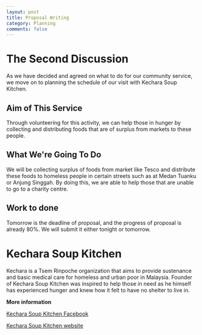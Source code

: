 ```yaml
---
layout: post
title: Proposal Writing
category: Planning
comments: false
---
```




# The Second Discussion

As we have decided and agreed on what to do for our community service, we move on to planning the schedule of our visit with Kechara Soup Kitchen. 

## Aim of This Service

Through volunteering for this activity, we can help those in hunger by collecting and distributing foods that are of surplus from markets to these people.

## What We're Going To Do

We will be collecting surplus of foods from market like Tesco and distribute these foods to homeless people in certain streets such as at Medan Tuanku or Anjung Singgah. By doing this, we are able to help those that are unable to go to a charity centre.

## Work to done

Tomorrow is the deadline of proposal, and the progress of proposal is already 80%. We will submit it either tonight or tomorrow. 

# Kechara Soup Kitchen

Kechara is a Tsem Rinpoche organization that aims to provide sustenance and basic medical care for homeless and urban poor in Malaysia. Founder of Kechara Soup Kitchen was inspired to help those in need as he himself has experienced hunger and knew how it felt to have no shelter to live in.

**More information**

[Kechara Soup Kitchen Facebook](https://www.facebook.com/KSKPage)

[Kechara Soup Kitchen website](www.kechara.com/)